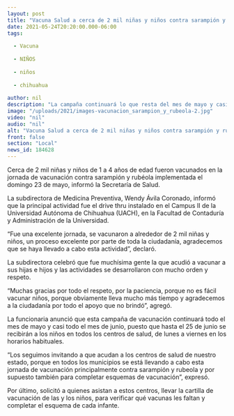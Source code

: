 ```yaml
---
layout: post
title: "Vacuna Salud a cerca de 2 mil niñas y niños contra sarampión y rubéola"
date: 2021-05-24T20:20:00.000-06:00
tags:
  
  - Vacuna
  
  - NIÑOS
  
  - niños
  
  - chihuahua
  
author: nil
description: "La campaña continuará lo que resta del mes de mayo y casi todo el mes de junio para que todos los infantes de uno a cuatro años cuenten con estas vacunas y completen su esquema básico"
image: "/uploads/2021/images-vacunacion_sarampion_y_rubeola-2.jpg"
video: "nil"
audio: "nil"
alt: "Vacuna Salud a cerca de 2 mil niñas y niños contra sarampión y rubéola"
front: false
section: "Local"
news_id: 184628
---
```


Cerca de 2 mil niñas y niños de 1 a 4 años de edad fueron vacunados en la jornada de vacunación contra sarampión y rubéola implementada el domingo 23 de mayo, informó la Secretaría de Salud.

 

La subdirectora de Medicina Preventiva, Wendy Ávila Coronado, informó que la principal actividad fue el drive thru instalado en el Campus II de la Universidad Autónoma de Chihuahua (UACH), en la Facultad de Contaduría y Administración de la Universidad.

 

“Fue una excelente jornada, se vacunaron a alrededor de 2 mil niñas y niños, un proceso excelente por parte de toda la ciudadanía, agradecemos que se haya llevado a cabo esta actividad”, declaró.

 

La subdirectora celebró que fue muchísima gente la que acudió a vacunar a sus hijas e hijos y las actividades se desarrollaron con mucho orden y respeto.

 

“Muchas gracias por todo el respeto, por la paciencia, porque no es fácil vacunar niños, porque obviamente lleva mucho más tiempo y agradecemos a la ciudadanía por todo el apoyo que no brindó”, agregó.

 

La funcionaria anunció que esta campaña de vacunación continuará todo el mes de mayo y casi todo el mes de junio, puesto que hasta el 25 de junio se recibirán a los niños en todos los centros de salud, de lunes a viernes en los horarios habituales.

 

“Los seguimos invitando a que acudan a los centros de salud de nuestro estado, porque en todos los municipios se está llevando a cabo esta jornada de vacunación principalmente contra sarampión y rubeola y por supuesto también para completar esquemas de vacunación”, expresó.

 

Por último, solicitó a quienes asistan a estos centros, llevar la cartilla de vacunación de las y los niños, para verificar qué vacunas les faltan y completar el esquema de cada infante.